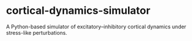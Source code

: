 # cortical-dynamics-simulator
A Python-based simulator of excitatory–inhibitory cortical dynamics under stress-like perturbations.

